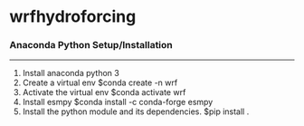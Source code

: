 # wrfhydroforcing 

### Anaconda Python Setup/Installation
---
1) Install anaconda python 3
2) Create a virtual env 
   $conda create -n wrf
3) Activate the virtual env 
   $conda activate wrf
4) Install esmpy
   $conda install -c conda-forge esmpy
5) Install the python module and its dependencies.
   $pip install .
